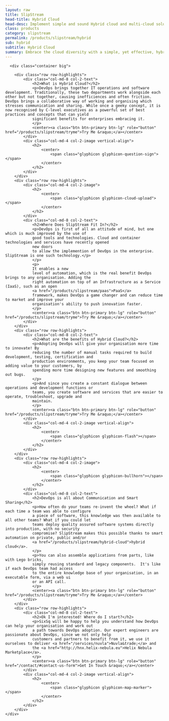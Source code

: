 ```yaml
---
layout: raw
title: SlipStream
head-title: Hybrid Cloud
head-desc: Implement simple and sound Hybrid cloud and multi-cloud solution with SlipStream
class: products
category: slipstream
permalink: /products/slipstream/hybrid
sub: hybrid
subtitle: Hybrid Cloud
summary: Embrace the cloud diversity with a simple, yet effective, hybrid cloud and multi-cloud strategy.
---
```


  <div class="jumbotron">

      <div class="container big">
       
        <div class="row row-highlights">
            <div class="col-md-8 col-2-text">
                <h2>What is Hybrid Cloud?</h2>
                <p>DevOps brings together IT operations and software development. Traditionally, these two departments work alongside each other but not together, causing inefficiences and often friction. DevOps brings a collaborative way of working and organising which stresses communication and sharing. While once a geeky concept, it is now recognised by C-level executives as a powerful set of best practices and concepts that can yield
                significant benefits for enterprises embracing it.
                </p>
                <center><a class="btn btn-primary btn-lg" role="button" href="/products/slipstream/tryme">Try Me &raquo;</a></center>
            </div>
            <div class="col-md-4 col-2-image vertical-align">
                <h2>
                    <center>
                        <span class="glyphicon glyphicon-question-sign"></span>
                    </center>
                </h2>
            </div>
        </div>
        <div class="row row-highlights">
            <div class="col-md-4 col-2-image">
                <h2>
                    <center>
                        <span class="glyphicon glyphicon-cloud-upload"></span>
                    </center>
                </h2>
            </div>
            <div class="col-md-8 col-2-text">
                <h2>Where Does SlipStream Fit In?</h2>
                <p>DevOps is first of all an attitude of mind, but one which is much improved by the use of
                good tools and technologies. Cloud and container technologies and services have recently opened             
                new doors
                to allow the implemention of DevOps in the enterprise. SlipStream is one such technology.</p>
                </p>
                <p>
                It enables a new
                level of automation, which is the real benefit DevOps brings to any organisation. Adding the
                right automation on top of an Infrastructure as a Service (IaaS), such as an open
                <a href="/products/slipstream/paas">PaaS</a>
                framework, makes DevOps a game changer and can reduce time to market and improve your   
                organisation's ability to push innovation faster.
                </p>
                <center><a class="btn btn-primary btn-lg" role="button" href="/products/slipstream/tryme">Try Me &raquo;</a></center>
            </div>
        </div>
        <div class="row row-highlights">
            <div class="col-md-8 col-2-text">
                <h2>What are the benefits of Hybrid Cloud?</h2>
                <p>Adopting DevOps will give your organisation more time to innovate! By
                reducing the number of manual tasks required to build development, testing, certification and
                production environments, you keep your team focused on adding value to your customers, by
                spending more time designing new features and smoothing out bugs.
                </p>
                <p>And since you create a constant dialogue between operations and development functions or
                teams, you create software and services that are easier to operate, troubleshoot, upgrade and
                maintain.
                </p>
                <center><a class="btn btn-primary btn-lg" role="button" href="/products/slipstream/tryme">Try Me &raquo;</a></center>
            </div>
            <div class="col-md-4 col-2-image vertical-align">
                <h2>
                    <center>
                        <span class="glyphicon glyphicon-flash"></span>
                    </center>
                </h2>
            </div>
        </div>
        <div class="row row-highlights">
            <div class="col-md-4 col-2-image">
                <h2>
                    <center>
                        <span class="glyphicon glyphicon-bullhorn"></span>
                    </center>
                </h2>
            </div>
            <div class="col-md-8 col-2-text"> 
                <h2>DevOps is all about Communication and Smart Sharing</h2>
                <p>How often do your teams re-invent the wheel? What if each time a team was able to configure
                a piece of software, this knowledge was then available to all other teams? What if you could let 
                teams deploy quality assured software systems directly into production, with no security 
                compromise? SlipStream makes this possible thanks to smart automation on private, public and/or
                <a href="/products/slipstream/hybrid-cloud">hybrid cloud</a>.
                </p>
                <p>You can also assemble applications from parts, like with Lego bricks, 
                simply reusing standard and legacy components.  It's like if each DevOps team had access
                to the entire knowledge base of your organisation, in an executable form, via a web ui
                or an API call. 
                </p>
                <center><a class="btn btn-primary btn-lg" role="button" href="/products/slipstream/tryme">Try Me &raquo;</a></center>
            </div>
        </div>
        <div class="row row-highlights">
            <div class="col-md-8 col-2-text">
                <h2>Ok I'm interested! Where do I start?</h2>
                <p>SixSq will be happy to help you understand how DevOps can help your organisation and work out    
                a path towards DevOps adoption. Our expert engineers are passionate about DevOps, since we not only help
                customers and partners to benefit from it, we use it ourselves to deliver <a href="/services/nuvla">Nuvla&trade;</a> and
                the <a href="http://hnx.helix-nebula.eu">Helix Nebula Marketplace</a>.
                </p>
                <center><a class="btn btn-primary btn-lg" role="button" href="/contact/#contact-us-form">Get In Touch &raquo;</a></center>
            </div>
            <div class="col-md-4 col-2-image vertical-align">
                <h2>
                    <center>
                        <span class="glyphicon glyphicon-map-marker"></span>
                    </center>
                </h2>
            </div>
        </div>
    </div>

